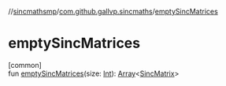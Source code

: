//[sincmathsmp](../../index.md)/[com.github.gallvp.sincmaths](index.md)/[emptySincMatrices](empty-sinc-matrices.md)

# emptySincMatrices

[common]\
fun [emptySincMatrices](empty-sinc-matrices.md)(size: [Int](https://kotlinlang.org/api/latest/jvm/stdlib/kotlin/-int/index.html)): [Array](https://kotlinlang.org/api/latest/jvm/stdlib/kotlin/-array/index.html)&lt;[SincMatrix](-sinc-matrix/index.md)&gt;
